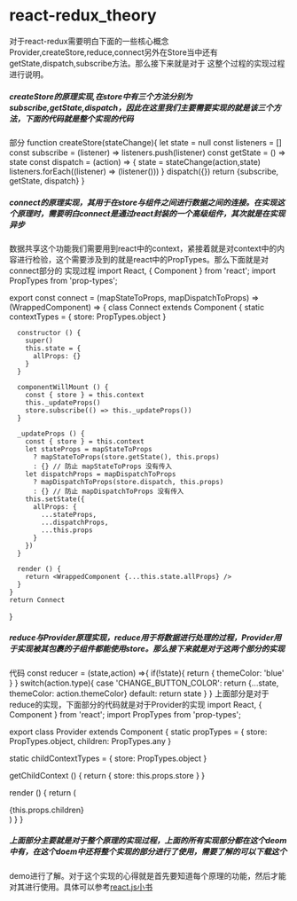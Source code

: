 # react-redux_theory
对于react-redux需要明白下面的一些核心概念Provider,createStore,reduce,connect另外在Store当中还有getState,dispatch,subscribe方法。那么接下来就是对于
这整个过程的实现过程进行说明。
##### createStore的原理实现,在store中有三个方法分别为subscribe,getState,dispatch，因此在这里我们主要需要实现的就是该三个方法，下面的代码就是整个实现的代码
部分
function  createStore(stateChange){
   let state = null
   const listeners = []
   const subscribe = (listener) => listeners.push(listener)
   const getState = () => state
   const dispatch = (action) => {
      state = stateChange(action,state)
      listeners.forEach((listener) => (listener()))
   }
   dispatch({})
   return {subscribe, getState, dispatch}
}
##### connect的原理实现，其用于在store与组件之间进行数据之间的连接。在实现这个原理时，需要明白connect是通过react封装的一个高级组件，其次就是在实现异步
数据共享这个功能我们需要用到react中的context，紧接着就是对context中的内容进行检验，这个需要涉及到的就是react中的PropTypes。那么下面就是对connect部分的
实现过程
import React, { Component } from 'react';
import PropTypes from 'prop-types';

export const connect = (mapStateToProps, mapDispatchToProps) => (WrappedComponent) => {
    class Connect extends Component {
      static contextTypes = {
        store: PropTypes.object
      }
  
      constructor () {
        super()
        this.state = {
          allProps: {}
        }
      }
  
      componentWillMount () {
        const { store } = this.context
        this._updateProps()
        store.subscribe(() => this._updateProps())
      }
  
      _updateProps () {
        const { store } = this.context
        let stateProps = mapStateToProps
          ? mapStateToProps(store.getState(), this.props)
          : {} // 防止 mapStateToProps 没有传入
        let dispatchProps = mapDispatchToProps
          ? mapDispatchToProps(store.dispatch, this.props)
          : {} // 防止 mapDispatchToProps 没有传入
        this.setState({
          allProps: {
            ...stateProps,
            ...dispatchProps,
            ...this.props
          }
        })
      }
  
      render () {
        return <WrappedComponent {...this.state.allProps} />
      }
    }
    return Connect
  }
  
  ##### reduce与Provider原理实现，reduce用于将数据进行处理的过程，Provider用于实现被其包裹的子组件都能使用store。那么接下来就是对于这两个部分的实现
  代码
  const reducer = (state,action) =>{
    if(!state){
        return {
            themeColor: 'blue'
        }
    }
    switch(action.type){
        case 'CHANGE_BUTTON_COLOR':
            return {...state, themeColor: action.themeColor}
        default:
            return state
    }
}
上面部分是对于reduce的实现，下面部分的代码就是对于Provider的实现
import React, { Component } from 'react';
import PropTypes from 'prop-types';

export class Provider extends Component {
  static propTypes = {
    store: PropTypes.object,
    children: PropTypes.any
  }

  static childContextTypes = {
    store: PropTypes.object
  }

  getChildContext () {
    return {
      store: this.props.store
    }
  }

  render () {
    return (
      <div>{this.props.children}</div>
    )
  }
}
##### 上面部分主要就是对于整个原理的实现过程，上面的所有实现部分都在这个deom中有，在这个doem中还将整个实现的部分进行了使用，需要了解的可以下载这个
demo进行了解。对于这个实现的心得就是首先要知道每个原理的功能，然后才能对其进行使用。具体可以参考[react.js小书](http://huziketang.mangojuice.top/books/react/lesson40)
 
